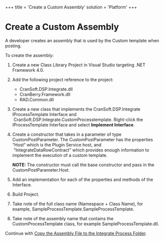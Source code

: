+++
title = 'Create a Custom Assembly'
solution = 'Platform'
+++

# Create a Custom Assembly

A developer creates an assembly that is used by the Custom template when
posting.

To create the assembly:

1.  Create a new Class Library Project in Visual Studio targeting .NET
    Framework 4.0.

2.  Add the following project reference to the project:
    
      - CranSoft.DSP.Integrate.dll
      - CranBerry.Framework.dll
      - RAD.Common.dll

3.  Create a new class that implements the CranSoft.DSP.Integrate
    IProcessTemplate Interface and
     CranSoft.DSP.Integrate.CustomProcesstemplate. Right-click the
    IProcessTemplate Interface and select
    <span style="font-weight: bold;">Implement Interface</span>.

4.  Create a constructor that takes in a parameter of type
    CustomPostParameter. The CustomPostParameter has the properties
    “Host“ which is the Plugin Service host, and
     “IntegrateDataRowContract” which provides enough information to
    implement the execution of a custom template.
    
    **NOTE:** The constructor must call the base constructor and pass in
    the CustomPostParameter.Host.

5.  Add an implementation for each of the properties and methods of the
    Interface.

6.  Build Project.

7.  Take note of the full class name (Namespace + Class Name), for
    example, SampleProcessTemplate.SampleProcessTemplate.

8.  Take note of the assembly name that contains the
    CustomProcessTemplate class, for example SampleProcessTemplate.dll.

Continue with [Copy the Assembly File to the Integrate Process
Folder](Add_the_Assembly_File_to_the_Integrate_Process_Folder.htm).
